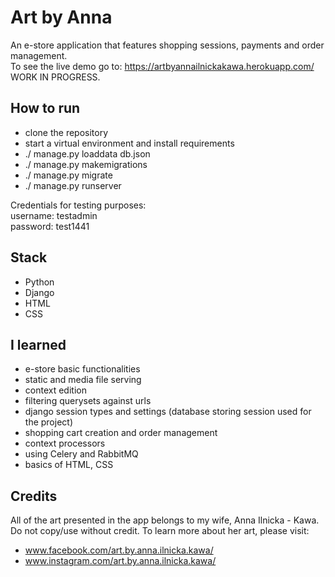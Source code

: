 # Art by Anna
An e-store application that features shopping sessions, payments and order management. <br/>
To see the live demo go to: https://artbyannailnickakawa.herokuapp.com/ <br/>
WORK IN PROGRESS.

## How to run
- clone the repository
- start a virtual environment and install requirements
- ./ manage.py loaddata db.json
- ./ manage.py makemigrations
- ./ manage.py migrate
- ./ manage.py runserver

Credentials for testing purposes:<br/>
username: testadmin<br/>
password: test1441<br/>

## Stack
- Python
- Django
- HTML
- CSS

## I learned
- e-store basic functionalities
- static and media file serving
- context edition
- filtering querysets against urls
- django session types and settings (database storing session used for the project)
- shopping cart creation and order management
- context processors
- using Celery and RabbitMQ
- basics of HTML, CSS

## Credits
All of the art presented in the app belongs to my wife, Anna Ilnicka - Kawa. Do not copy/use without credit.
To learn more about her art, please visit:
- www.facebook.com/art.by.anna.ilnicka.kawa/
- www.instagram.com/art.by.anna.ilnicka.kawa/

